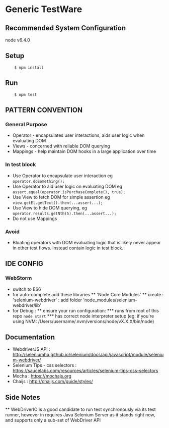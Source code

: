 # Generic TestWare

## Recommended System Configuration
node v6.4.0



## Setup
```
    $ npm install
```

## Run
```
    $ npm test
```

## PATTERN CONVENTION

### General Purpose
* Operator  - encapsulates user interactions, aids user logic when evaluating DOM
* Views - concerned with reliable DOM querying
* Mappings  - help maintain DOM hooks in a large application over time

### In test block
* Use Operator to encapsulate user interaction  eg ``` operator.doSomething();  ```
* Use Operator to aid user logic on evaluating DOM eg ``` assert.equal(operator.isPurchaseComplete(), true); ```
* Use View to fetch DOM for simple assertion eg ``` view.getEl.getText().then(...assert...); ```
* Use View to hide DOM querying, eg ``` operator.results.getNth(5).then(...assert...); ```
* Do not use Mappings

### Avoid
* Bloating operators with DOM evaluating logic that is likely never appear in other test flows. Instead contain logic
 in test block.


## IDE CONFIG
### WebStorm
* switch to ES6
* for auto-complete add these libraries
** 'Node Core Modules'
** create : 'selenium-webdriver'   : add folder 'node_modules/selenium-webdriver/lib'
* for Debug :
** ensure your run configuration:
*** runs from root of this repo ```node start```
*** has correct node interpreter setup (eg: if you're using NVM: /Users/username/.nvm/versions/node/vX.X.X/bin/node)


## Documentation
* WebdriverJS API : http://seleniumhq.github.io/selenium/docs/api/javascript/module/selenium-webdriver/
*  Selenium Tips - css selectors : https://saucelabs.com/resources/articles/selenium-tips-css-selectors
* Mocha : https://mochajs.org
* Chaijs : http://chaijs.com/guide/styles/



## Side Notes
** WebDriverIO is a good candidate to run test synchronously via its test runner, however in requires
Java Selenium Server as it stands right now, and supports only a sub-set of WebDriver API